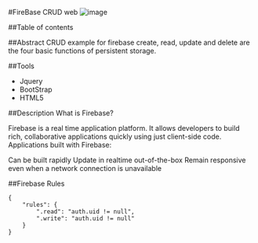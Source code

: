 #FireBase CRUD web
![image](http://www.programwitherik.com/content/images/2015/06/Firebase.png)

##Table of contents

##Abstract
CRUD example for firebase
create, read, update and delete are the four basic functions of persistent storage.

##Tools
* Jquery
* BootStrap
* HTML5




##Description
What is Firebase?

Firebase is a real time application platform. It allows developers to build rich, collaborative applications quickly using just client-side code. Applications built with Firebase:

Can be built rapidly
Update in realtime out-of-the-box
Remain responsive even when a network connection is unavailable

##Firebase Rules

```
{
    "rules": {
        ".read": "auth.uid != null",
        ".write": "auth.uid != null"
    }
}
```